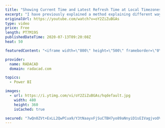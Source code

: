 ```yaml
---
title: "Showing Current Time and Latest Refresh Time at Local Timezones in the Power BI Report"
excerpt: "I have previously explained a method explaining different ways of getting the local timezone. However, that method was only for a scenario with users all in one timezone. What if your users are in different time zones? what if you want to show them information in the local timezone for each user? In"
originalUrl: https://youtube.com/watch?v=oY2ZiZuBGAs
type: video
price: Free
length: PT7M19S
publishedDateTime: 2020-07-13T09:20:08Z
heat: 50

featuredContent: "<iframe width=\"800\" height=\"500\" frameborder=\"0\" src=\"https://www.youtube.com/embed/oY2ZiZuBGAs\" allow=\"accelerometer; autoplay; encrypted-media; gyroscope; picture-in-picture\" allowfullscreen></iframe>"

provider:
  name: RADACAD
  domain: radacad.com

topics:
  - Power BI

images:
  - url: https://i.ytimg.com/vi/oY2ZiZuBGAs/hqdefault.jpg
    width: 480
    height: 360
    isCached: true

secured: "7wQn0ZVt+ExLL2QwPCua9/Y3tNaayxFjSuCTBH7yo89aNnyiD1sEIVagjvoOVmq6My9rrn+1N/mpcv+Gqbf7Nj5RxyQtuXTgMUjajbuhvmPgxedUI2DGcsU8Hn0ZEbxTRg4guiKOr4lspqLpegcok64+6XllFNb3/RNUPj3uB/bJPz5+jsVVSF6PsB44yZKEtocCLYM+aHNV5idpk/fwLbAhKXLUtiAuQSKpDZzYlH3jjtHVTr/fwEiQw+WORcs7fPzSar0hS4JXoF/jUAle3E3EeicGMwySQqQIbYx96UZeslh6sDd7rSLWiyBnZ+lCW34usXqykFxFIcX9yYfhgyLSivZ+2PWuW63gXeO6gZpy543Pw63wAmd57yeiSdBak9ldn4VgqjOIjrZYW+A+wlbfpl7Qx9tFvOaQstymf/s=;QhLvW+Yzw6VHzpZIutIdqQ=="
---
```



